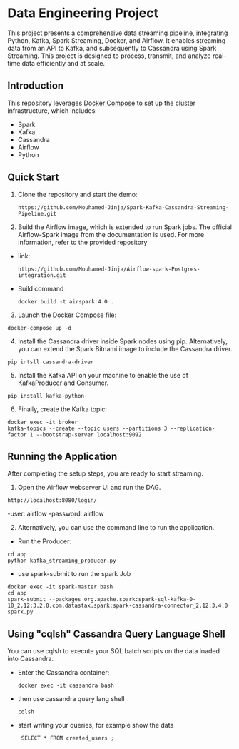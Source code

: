 # Data Engineering Project

This project presents a comprehensive data streaming pipeline, integrating Python, Kafka, Spark Streaming, Docker, and Airflow. It enables streaming data from an API to Kafka, and subsequently to Cassandra using Spark Streaming. This project is designed to process, transmit, and analyze real-time data efficiently and at scale.

## Introduction
This repository leverages [Docker Compose](https://docs.docker.com/compose/) to set up the cluster infrastructure, which includes:

- Spark
- Kafka
- Cassandra
- Airflow
- Python

## Quick Start

1. Clone the repository and start the demo:
    ```
    https://github.com/Mouhamed-Jinja/Spark-Kafka-Cassandra-Streaming-Pipeline.git
    ```

2. Build the Airflow image, which is extended to run Spark jobs. The official Airflow-Spark image from the documentation is used. For more information, refer to the provided repository
- link:
  ```
  https://github.com/Mouhamed-Jinja/Airflow-spark-Postgres-integration.git
  ```
- Build command
  ```
  docker build -t airspark:4.0 .
  ```
3. Launch the Docker Compose file:
  ```
  docker-compose up -d
  ```

4. Install the Cassandra driver inside Spark nodes using pip. Alternatively, you can extend the Spark Bitnami image to include the Cassandra driver.
  ```
  pip intsll cassandra-driver
  ```

5. Install the Kafka API on your machine to enable the use of KafkaProducer and Consumer.
  ```
  pip install kafka-python
  ```
6. Finally, create the Kafka topic:
  ```
  docker exec -it broker
  kafka-topics --create --topic users --partitions 3 --replication-factor 1 --bootstrap-server localhost:9092
  ```

## Running the Application
After completing the setup steps, you are ready to start streaming.

1. Open the Airflow webserver UI and run the DAG.
  ```
  http://localhost:8080/login/
  ```
  -user: airflow
  -password: airflow

2. Alternatively, you can use the command line to run the application.
  - Run the Producer:
  ```
  cd app
  python kafka_streaming_producer.py
  ```
  - use spark-submit to run the spark Job
  ```
  docker exec -it spark-master bash
  cd app
  spark-submit --packages org.apache.spark:spark-sql-kafka-0-10_2.12:3.2.0,com.datastax.spark:spark-cassandra-connector_2.12:3.4.0 spark.py
  ```

## Using "cqlsh" Cassandra Query Language Shell
You can use cqlsh to execute your SQL batch scripts on the data loaded into Cassandra.

- Enter the Cassandra container:
   ```
   docker exec -it cassandra bash
   ```
 - then use cassandra query lang shell
   ```
   cqlsh
   ```
 - start writing your queries, for example show the data
   ```
    SELECT * FROM created_users ; 
   ```

